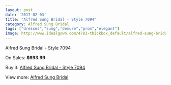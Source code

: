 ```yaml
---
layout: post
date: '2017-02-03'
title: "Alfred Sung Bridal - Style 7094"
category: Alfred Sung Bridal
tags: ["dresses","sung","demure","prom","elegant"]
image: http://www.idealgown.com/4783-thickbox_default/alfred-sung-bridal-style-7094.jpg
---
```

Alfred Sung Bridal - Style 7094

On Sales: **$693.99**
<a href="https://www.idealgown.com/en/alfred-sung-bridal/2155-alfred-sung-bridal-style-7094.html"><amp-img layout="responsive" width="600" height="600" src="//www.idealgown.com/4783-thickbox_default/alfred-sung-bridal-style-7094.jpg" alt="Alfred Sung Bridal - Style 7094 0" /></a>
<a href="https://www.idealgown.com/en/alfred-sung-bridal/2155-alfred-sung-bridal-style-7094.html"><amp-img layout="responsive" width="600" height="600" src="//www.idealgown.com/4784-thickbox_default/alfred-sung-bridal-style-7094.jpg" alt="Alfred Sung Bridal - Style 7094 1" /></a>

Buy it: [Alfred Sung Bridal - Style 7094](https://www.idealgown.com/en/alfred-sung-bridal/2155-alfred-sung-bridal-style-7094.html "Alfred Sung Bridal - Style 7094")

View more: [Alfred Sung Bridal](https://www.idealgown.com/en/30-alfred-sung-bridal "Alfred Sung Bridal")
